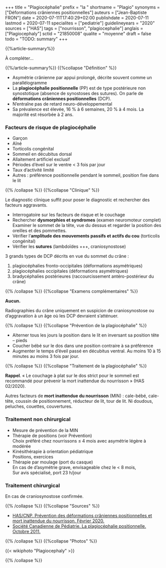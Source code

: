 +++
title = "Plagiocéphalie"
prefix = "la "
shortname = "Plagio"
synonyms = ["Déformations crâniennes positionnelles"]
auteurs = ["Jean-Baptiste FRON"]
date = 2020-07-11T17:40:29+02:00
publishdate = 2020-07-11
lastmod = 2020-07-11
specialites = ["pediatrie"]
guidelineyears = "2020"
sources = ["HAS"]
tags = ["nourrisson", "plagiocephalie"]
anglais = ["Plagiocephaly"]
sctid = "21850008"
qualite = "moyenne"
draft = false
todo = "TODO: summary"
+++

{{%article-summary%}}

À compléter...

{{%/article-summary%}}
{{%collapse "Définition" %}}

- Asymétrie crânienne par appui prolongé, décrite souvent comme un parallélogramme
- La **plagiocéphalie positionnelle** (PP) est de type postérieure non synostotique (absence de synostoses des sutures). On parle de **déformations crâniennes positionnelles** (DCP).
- N’entraîne pas de retard neuro-développemental
- Sa prévalence est élevée, 16 % à 6 semaines, 20 % à 4 mois. La majorité est résorbée à 2 ans.

### Facteurs de risque de plagiocéphalie

- Garçon
- Aîné
- Torticolis congénital
- Sommeil en décubitus dorsal
- Allaitement artificiel exclusif
- Périodes d’éveil sur le ventre < 3 fois par jour
- Taux d’activité limité
- Autres : préférence positionnelle pendant le sommeil, position fixe dans le lit

{{% /collapse %}}
{{%collapse "Clinique" %}}

Le diagnostic clinique suffit pour poser le diagnostic et rechercher des facteurs aggravants.

- Interrogatoire sur les facteurs de risque et le couchage
- Rechercher **dysmorphies et syndromes** (examen neuromoteur complet)  
Examiner le sommet de la tête, vue du dessus et regarder la position des oreilles et des pommettes.
- Vérifier l’**amplitude des mouvements passifs et actifs du cou** (torticolis congénital)
- Vérifier les **sutures** (lambdoïdes +++, craniosynostose)

3 grands types de DCP décrits en vue du sommet du crâne :

1. plagiocéphalies fronto-occipitales (déformations asymétriques)
2. plagiocéphalies occipitales (déformations asymétriques)
3. bradycéphalies postérieures (raccourcissement antéro-postérieur du crâne)

{{% /collapse %}}
{{%collapse "Examens complémentaires" %}}

**Aucun.**

Radiographies du crâne uniquement en suspicion de craniosynostose ou d’aggravation à un âge où les DCP devraient s’atténuer.

{{% /collapse %}}
{{%collapse "Prévention de la plagiocéphalie" %}}

- Alterner tous les jours la position dans le lit en inversant sa position tête – pieds
- Coucher bébé sur le dos dans une position contraire à sa préférence
- Augmenter le temps d’éveil passé en décubitus ventral. Au moins 10 à 15 minutes au moins 3 fois par jour.

{{% /collapse %}}
{{%collapse "Traitement de la plagiocéphalie" %}}

**Rappel**. « Le couchage à plat sur le dos strict pour le sommeil est recommandé pour prévenir la mort inattendue du nourrisson » (HAS 02/2020).

Autres facteurs de **mort inattendue du nourrisson** (MIN) : cale-bébé, cale-tête, coussin de positionnement, réducteur de lit, tour de lit. Ni doudous, peluches, couettes, couvertures.

### Traitement non chirurgical

- Mesure de prévention de la MIN
- Thérapie de positions (voir Prévention)  
Choix préféré chez nourrissons ≤ 4 mois avec asymétrie légère à modérée
- Kinésithérapie à orientation pédiatrique  
Positions, exercices
- Thérapie par moulage (port du casque)  
En cas de d’asymétrie grave, envisageable chez le < 8 mois,  
Sur avis spécialisé, port 23 h/jour

### Traitement chirurgical

En cas de craniosynostose confirmée.

{{% /collapse %}}
{{%collapse "Sources" %}}

- [HAS/CNP. Prévention des déformations crâniennes positionnelles et mort inattendue du nourrisson. Février 2020.](https://www.has-sante.fr/jcms/p_3151574/fr/prevention-des-deformations-craniennes-positionnelles-dcp-et-mort-inattendue-du-nourrisson)
- [Société Canadienne de Pédiatrie. La plagiocéphalie positionnelle. Octobre 2011.](https://www.ncbi.nlm.nih.gov/pmc/articles/PMC3202395/)

{{% /collapse %}}
{{%collapse "Photos" %}}

{{< wikiphoto "Plagiocephaly" >}}

{{% /collapse %}}
